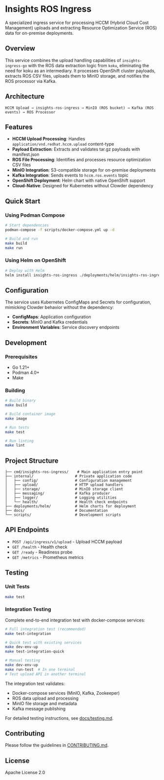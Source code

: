 # Insights ROS Ingress

A specialized ingress service for processing HCCM (Hybrid Cloud Cost Management) uploads and extracting Resource Optimization Service (ROS) data for on-premise deployments.

## Overview

This service combines the upload handling capabilities of `insights-ingress-go` with the ROS data extraction logic from `koku`, eliminating the need for koku as an intermediary. It processes OpenShift cluster payloads, extracts ROS CSV files, uploads them to MinIO storage, and notifies the ROS processor via Kafka.

## Architecture

```
HCCM Upload → insights-ros-ingress → MinIO (ROS bucket) → Kafka (ROS events) → ROS Processor
```

## Features

- **HCCM Upload Processing**: Handles `application/vnd.redhat.hccm.upload` content-type
- **Payload Extraction**: Extracts and validates tar.gz payloads with manifest.json
- **ROS File Processing**: Identifies and processes resource optimization CSV files
- **MinIO Integration**: S3-compatible storage for on-premise deployments
- **Kafka Integration**: Sends events to `hccm.ros.events` topic
- **OpenShift Deployment**: Helm chart with native OpenShift support
- **Cloud-Native**: Designed for Kubernetes without Clowder dependency

## Quick Start

### Using Podman Compose

```bash
# Start dependencies
podman-compose -f scripts/docker-compose.yml up -d

# Build and run
make build
make run
```

### Using Helm on OpenShift

```bash
# Deploy with Helm
helm install insights-ros-ingress ./deployments/helm/insights-ros-ingress
```

## Configuration

The service uses Kubernetes ConfigMaps and Secrets for configuration, mimicking Clowder behavior without the dependency:

- **ConfigMaps**: Application configuration
- **Secrets**: MinIO and Kafka credentials
- **Environment Variables**: Service discovery endpoints

## Development

### Prerequisites

- Go 1.21+
- Podman 4.0+
- Make

### Building

```bash
# Build binary
make build

# Build container image
make image

# Run tests
make test

# Run linting
make lint
```

## Project Structure

```
├── cmd/insights-ros-ingress/    # Main application entry point
├── internal/                   # Private application code
│   ├── config/                 # Configuration management
│   ├── upload/                 # HTTP upload handlers
│   ├── storage/                # MinIO storage client
│   ├── messaging/              # Kafka producer
│   ├── logger/                 # Logging utilities
│   └── health/                 # Health check endpoints
├── deployments/helm/           # Helm charts for deployment
├── docs/                       # Documentation
└── scripts/                    # Development scripts
```

## API Endpoints

- `POST /api/ingress/v1/upload` - Upload HCCM payload
- `GET /health` - Health check
- `GET /ready` - Readiness probe
- `GET /metrics` - Prometheus metrics

## Testing

### Unit Tests
```bash
make test
```

### Integration Testing

Complete end-to-end integration test with docker-compose services:

```bash
# Full integration test (recommended)
make test-integration

# Quick test with existing services
make dev-env-up
make test-integration-quick

# Manual testing
make dev-env-up
make run-test  # In one terminal
# Test upload API in another terminal
```

The integration test validates:
- Docker-compose services (MinIO, Kafka, Zookeeper)
- ROS data upload and processing
- MinIO file storage and metadata
- Kafka message publishing

For detailed testing instructions, see [docs/testing.md](docs/testing.md).

## Contributing

Please follow the guidelines in [CONTRIBUTING.md](CONTRIBUTING.md).

## License

Apache License 2.0